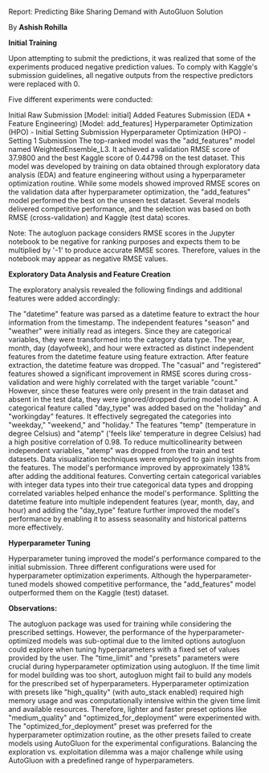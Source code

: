 Report: Predicting Bike Sharing Demand with AutoGluon Solution

By **Ashish Rohilla**

**Initial Training**

Upon attempting to submit the predictions, it was realized that some of the experiments produced negative prediction values. To comply with Kaggle's submission guidelines, all negative outputs from the respective predictors were replaced with 0.

Five different experiments were conducted:

Initial Raw Submission [Model: initial]
Added Features Submission (EDA + Feature Engineering) [Model: add_features]
Hyperparameter Optimization (HPO) - Initial Setting Submission
Hyperparameter Optimization (HPO) - Setting 1 Submission
The top-ranked model was the "add_features" model named WeightedEnsemble_L3. It achieved a validation RMSE score of 37.9800 and the best Kaggle score of 0.44798 on the test dataset. This model was developed by training on data obtained through exploratory data analysis (EDA) and feature engineering without using a hyperparameter optimization routine. While some models showed improved RMSE scores on the validation data after hyperparameter optimization, the "add_features" model performed the best on the unseen test dataset. Several models delivered competitive performance, and the selection was based on both RMSE (cross-validation) and Kaggle (test data) scores.

Note: The autogluon package considers RMSE scores in the Jupyter notebook to be negative for ranking purposes and expects them to be multiplied by '-1' to produce accurate RMSE scores. Therefore, values in the notebook may appear as negative RMSE values.

**Exploratory Data Analysis and Feature Creation**


The exploratory analysis revealed the following findings and additional features were added accordingly:

The "datetime" feature was parsed as a datetime feature to extract the hour information from the timestamp.
The independent features "season" and "weather" were initially read as integers. Since they are categorical variables, they were transformed into the category data type.
The year, month, day (dayofweek), and hour were extracted as distinct independent features from the datetime feature using feature extraction. After feature extraction, the datetime feature was dropped.
The "casual" and "registered" features showed a significant improvement in RMSE scores during cross-validation and were highly correlated with the target variable "count." However, since these features were only present in the train dataset and absent in the test data, they were ignored/dropped during model training.
A categorical feature called "day_type" was added based on the "holiday" and "workingday" features. It effectively segregated the categories into "weekday," "weekend," and "holiday."
The features "temp" (temperature in degree Celsius) and "atemp" ('feels like' temperature in degree Celsius) had a high positive correlation of 0.98. To reduce multicollinearity between independent variables, "atemp" was dropped from the train and test datasets.
Data visualization techniques were employed to gain insights from the features.
The model's performance improved by approximately 138% after adding the additional features. Converting certain categorical variables with integer data types into their true categorical data types and dropping correlated variables helped enhance the model's performance. Splitting the datetime feature into multiple independent features (year, month, day, and hour) and adding the "day_type" feature further improved the model's performance by enabling it to assess seasonality and historical patterns more effectively.

**Hyperparameter Tuning**

Hyperparameter tuning improved the model's performance compared to the initial submission. Three different configurations were used for hyperparameter optimization experiments. Although the hyperparameter-tuned models showed competitive performance, the "add_features" model outperformed them on the Kaggle (test) dataset.

**Observations:**

The autogluon package was used for training while considering the prescribed settings. However, the performance of the hyperparameter-optimized models was sub-optimal due to the limited options autogluon could explore when tuning hyperparameters with a fixed set of values provided by the user.
The "time_limit" and "presets" parameters were crucial during hyperparameter optimization using autogluon.
If the time limit for model building was too short, autogluon might fail to build any models for the prescribed set of hyperparameters.
Hyperparameter optimization with presets like "high_quality" (with auto_stack enabled) required high memory usage and was computationally intensive within the given time limit and available resources. Therefore, lighter and faster preset options like "medium_quality" and "optimized_for_deployment" were experimented with. The "optimized_for_deployment" preset was preferred for the hyperparameter optimization routine, as the other presets failed to create models using AutoGluon for the experimental configurations.
Balancing the exploration vs. exploitation dilemma was a major challenge while using AutoGluon with a predefined range of hyperparameters.